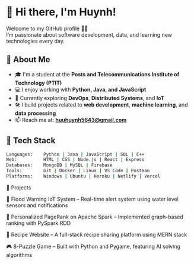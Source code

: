 # 👋 Hi there, I'm Huynh!

Welcome to my GitHub profile 👨‍💻  
I’m passionate about software development, data, and learning new technologies every day.

## 🚀 About Me

- 🎓 I'm a student at the **Posts and Telecommunications Institute of Technology (PTIT)**
- 💻 I enjoy working with **Python, Java, and JavaScript**
- 🌱 Currently exploring **DevOps**, **Distributed Systems**, and **IoT**
- 🛠️ I build projects related to **web development**, **machine learning**, and **data processing**
- 📫 Reach me at: **huuhuynh5643@gmail.com**

## 🧰 Tech Stack

```bash
Languages:    Python | Java | JavaScript | SQL | C++
Web:          HTML | CSS | Node.js | React | Express
Databases:    MongoDB | MySQL | Firebase
Tools:        Git | Docker | Linux | VS Code | Postman
Platforms:    Windows | Ubuntu | Heroku | Netlify | Vercel
```

📌 Projects

🚨 Flood Warning IoT System – Real-time alert system using water level sensors and notifications

🔢 Personalized PageRank on Apache Spark – Implemented graph-based ranking with PySpark RDD

🍳 Recipe Website – A full-stack recipe sharing platform using MERN stack

🎮 8-Puzzle Game – Built with Python and Pygame, featuring AI solving algorithms
